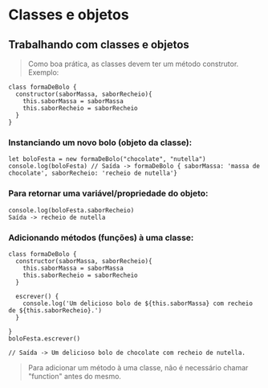 # Classes e objetos

## Trabalhando com classes e objetos

> Como boa prática, as classes devem ter um método construtor. Exemplo:
~~~
class formaDeBolo {
  constructor(saborMassa, saborRecheio){
    this.saborMassa = saborMassa
    this.saborRecheio = saborRecheio
  }
}
~~~

### Instanciando um novo bolo (objeto da classe):
~~~
let boloFesta = new formaDeBolo("chocolate", "nutella")
console.log(boloFesta) // Saída -> formaDeBolo { saborMassa: 'massa de chocolate', saborRecheio: 'recheio de nutella'}
~~~

### Para retornar uma variável/propriedade do objeto:
~~~
console.log(boloFesta.saborRecheio)
Saída -> recheio de nutella
~~~

### Adicionando métodos (funções) à uma classe:
~~~
class formaDeBolo {
  constructor(saborMassa, saborRecheio){
    this.saborMassa = saborMassa
    this.saborRecheio = saborRecheio
  }

  escrever() {
    console.log('Um delicioso bolo de ${this.saborMassa} com recheio de ${this.saborRecheio}.')
  }

}
boloFesta.escrever()

// Saída -> Um delicioso bolo de chocolate com recheio de nutella.
~~~
> Para adicionar um método à uma classe, não é necessário chamar "function" antes do mesmo.